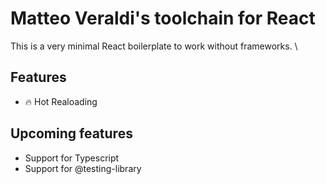 # Matteo Veraldi's toolchain for React
This is a very minimal React boilerplate to work without frameworks. \
## Features
- :fire: Hot Realoading

## Upcoming features
- Support for Typescript
- Support for @testing-library
